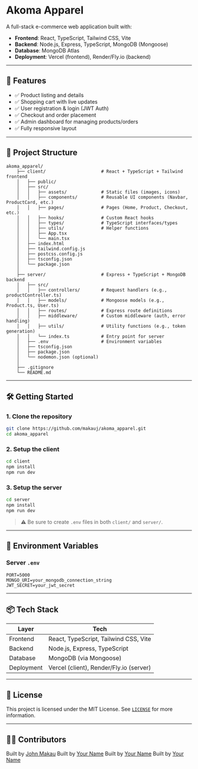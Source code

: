 # Akoma Apparel

A full-stack e-commerce web application built with:

- **Frontend**: React, TypeScript, Tailwind CSS, Vite
- **Backend**: Node.js, Express, TypeScript, MongoDB (Mongoose)
- **Database**: MongoDB Atlas
- **Deployment**: Vercel (frontend), Render/Fly.io (backend)

---

## 🚀 Features

- ✅ Product listing and details
- ✅ Shopping cart with live updates
- ✅ User registration & login (JWT Auth)
- ✅ Checkout and order placement
- ✅ Admin dashboard for managing products/orders
- ✅ Fully responsive layout

---

## 🧱 Project Structure
```
akoma_apparel/
    ├── client/                     # React + TypeScript + Tailwind frontend
    │   ├── public/
    │   ├── src/
    │   │   ├── assets/             # Static files (images, icons)
    │   │   ├── components/         # Reusable UI components (Navbar, ProductCard, etc.)
    │   │   ├── pages/              # Pages (Home, Product, Checkout, etc.)
    │   │   ├── hooks/              # Custom React hooks
    │   │   ├── types/              # TypeScript interfaces/types
    │   │   ├── utils/              # Helper functions
    │   │   ├── App.tsx
    │   │   └── main.tsx
    │   ├── index.html
    │   ├── tailwind.config.js
    │   ├── postcss.config.js
    │   ├── tsconfig.json
    │   └── package.json
    │
    ├── server/                     # Express + TypeScript + MongoDB backend
    │   ├── src/
    │   │   ├── controllers/        # Request handlers (e.g., productController.ts)
    │   │   ├── models/             # Mongoose models (e.g., Product.ts, User.ts)
    │   │   ├── routes/             # Express route definitions
    │   │   ├── middleware/         # Custom middleware (auth, error handling)
    │   │   ├── utils/              # Utility functions (e.g., token generation)
    │   │   └── index.ts            # Entry point for server
    │   ├── .env                    # Environment variables
    │   ├── tsconfig.json
    │   ├── package.json
    │   └── nodemon.json (optional)
    │
    ├── .gitignore
    └── README.md
```
---

## 🛠️ Getting Started

### 1. Clone the repository

```bash
git clone https://github.com/makauj/akoma_apparel.git
cd akoma_apparel
```

### 2. Setup the client

```bash
cd client
npm install
npm run dev
```

### 3. Setup the server

```bash
cd server
npm install
npm run dev
```

> ⚠️ Be sure to create `.env` files in both `client/` and `server/`.

---

## 🔐 Environment Variables

### Server `.env`

```
PORT=5000
MONGO_URI=your_mongodb_connection_string
JWT_SECRET=your_jwt_secret
```

---

## 📦 Tech Stack

| Layer      | Tech                                    |
| ---------- | --------------------------------------- |
| Frontend   | React, TypeScript, Tailwind CSS, Vite   |
| Backend    | Node.js, Express, TypeScript            |
| Database   | MongoDB (via Mongoose)                  |
| Deployment | Vercel (client), Render/Fly.io (server) |

---

## 🪪 License

This project is licensed under the MIT License.
See [`LICENSE`](./LICENSE) for more information.

---

## 🙋‍♂️ Contributors

Built by [John Makau](https://github.com/makauj)
Built by [Your Name](https://github.com/github-name)
Built by [Your Name](https://github.com/github-name)
Built by [Your Name](https://github.com/github-name)

